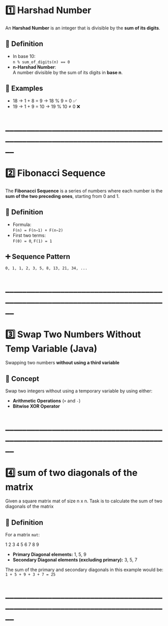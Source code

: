 #  1️⃣ Harshad Number
An **Harshad Number** is an integer that is divisible by the **sum of its digits**.
## 📘 Definition
- In base 10:  
  `n % sum_of_digits(n) == 0`
- **n-Harshad Number**:  
  A number divisible by the sum of its digits in **base n**.
## 📌 Examples
- 18 → 1 + 8 = 9 → 18 % 9 = 0 ✅  
- 19 → 1 + 9 = 10 → 19 % 10 ≠ 0 ❌

# ____________________________________________________________________________

#  2️⃣ Fibonacci Sequence

The **Fibonacci Sequence** is a series of numbers where each number is the **sum of the two preceding ones**, starting from 0 and 1.

## 📘 Definition
- Formula:  
  `F(n) = F(n−1) + F(n−2)`
- First two terms:  
  `F(0) = 0`, `F(1) = 1`

## ➕ Sequence Pattern
`0, 1, 1, 2, 3, 5, 8, 13, 21, 34, ...`

# ____________________________________________________________________________

#  3️⃣ Swap Two Numbers Without Temp Variable (Java)

Swapping two numbers **without using a third variable** 

## 📘 Concept
Swap two integers without using a temporary variable by using either:

- **Arithmetic Operations** (`+` and `-`)
- **Bitwise XOR Operator**

# ____________________________________________________________________________

#  4️⃣ sum of two diagonals of the matrix

Given a square matrix mat of size n x n. Task is to calculate the sum of two diagonals of the matrix

## 📘 Definition
For a matrix `mat`: 

1 2 3
4 5 6
7 8 9

- **Primary Diagonal elements:** 1, 5, 9  
- **Secondary Diagonal elements (excluding primary):** 3, 5, 7  

The sum of the primary and secondary diagonals in this example would be:  
`1 + 5 + 9 + 3 + 7 = 25`

# ____________________________________________________________________________





